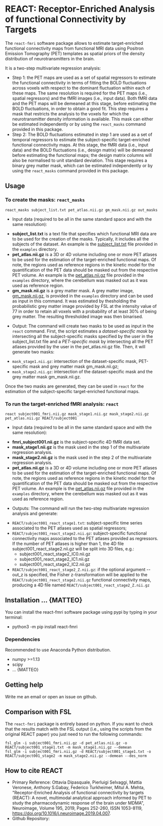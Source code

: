 # REACT: Receptor-Enriched Analysis of functional Connectivity by Targets

The `react-fmri` software package allows to estimate target-enriched functional connectivity maps from functional MRI data using Positron Emission Tomography (PET) templates as spatial priors of the density distribution of neurotransmitters in the brain.

It is a two-step multivariate regression analysis:
 * Step 1: the PET maps are used as a set of spatial regressors to estimate the functional connectivity in terms of fitting the BOLD fluctuations across voxels with respect to the dominant fluctuation within each of these maps. The same resolution is required for the PET maps (i.e., spatial regressors) and the fMRI images (i.e., input data). Both fMRI data and the PET maps will be demeaned at this stage, before estimating the BOLD fluctuations, in order to obtain a good fit. This step requires a mask that restricts the analysis to the voxels for which the neurotransmitter density information is available. This mask can either be estimated independently or by using the `react_masks` command provided in this package.
 * Step 2: The BOLD fluctuations estimated in step 1 are used as a set of temporal regressors to estimate the subject-specific target-enriched functional connectivity maps. At this stage, the fMRI data (i.e., input data) and the BOLD fluctuations (i.e., design matrix) will be demeaned before estimating the functional maps; the design matrix columns will also be normalised to unit standard deviation. This stage requires a binary grey matter mask, which can be estimated independently or by using the `react_masks` command provided in this package.


## Usage
### To create the masks: `react_masks`

```shell_script
react_masks subject_list.txt pet_atlas.nii.gz gm_mask.nii.gz out_masks
```

* Input data (required to be all in the same standard space and with the same resolution):
- **subject_list.txt** is a text file that specifies which functional MRI data are to be used for the creation of the masks. Typically, it includes all the subjects of the dataset. An example is the [subject_list.txt]() file provided in the `examples` directory.
- **pet_atlas.nii.gz** is a 3D or 4D volume including one or more PET atlases to be used for the estimation of the target-enriched functional maps. Of note, the regions used as reference regions in the kinetic model for the quantification of the PET data should be masked out from the respective PET volume. An example is the [pet_atlas.nii.gz]() file provided in the `examples` directory, where the cerebellum was masked out as it was used as reference region.
- **gm_mask.nii.gz** is a grey matter mask. A grey matter image, [gm_mask.nii.gz](), is provided in the `examples` directory and can be used as input in this command. It was estimated by thesholding the probabilistic grey matter image provided by FSL at the intensity value of 77 in order to retain all voxels with a probability of at least 30% of being grey matter. The resulting thresholded image was then binarised.
* Output: 
The command will create two masks to be used as input in the `react` command. First, the script estimates a *dataset-specific mask* by intersecting all the subject-specific masks specified by the user in the subject_list.txt file and a *PET-specific mask* by intersecting all the PET atlases provided by the user in the pet_atlas.nii.gz file. Then, it will generate two masks:
- `mask_stage1.nii.gz`: intersection of the dataset-specific mask, PET-specific mask and grey matter mask gm_mask.nii.gz;
- `mask_stage2.nii.gz`: intersection of the dataset-specific mask and the grey matter mask gm_mask.nii.gz.

Once the two masks are generated, they can be used in `react` for the estimation of the subject-specific target-enriched functional maps.

### To run the target-enriched fMRI analysis: `react`

```shell_script
react subject001_fmri.nii.gz mask_stage1.nii.gz mask_stage2.nii.gz pet_atlas.nii.gz REACT/subject001
```

* Input data (required to be all in the same standard space and with the same resolution):
- **fmri_subject001.nii.gz** is the subject-specific 4D fMRI data set.
- **mask_stage1.nii.gz** is the mask used in the step 1 of the multivariate regression analysis.
- **mask_stage2.nii.gz** is the mask used in the step 2 of the multivariate regression analysis.
- **pet_atlas.nii.gz** is a 3D or 4D volume including one or more PET atlases to be used for the estimation of the target-enriched functional maps. Of note, the regions used as reference regions in the kinetic model for the quantification of the PET data should be masked out from the respective PET volume. An example is the [pet_atlas.nii.gz]() file provided in the `examples` directory, where the cerebellum was masked out as it was used as reference region.
* Outputs: 
The command will run the two-step multivariate regression analysis and generate: 
- `REACT/subject001_react_stage1.txt`: subject-specific time series associated to the PET atlases used as spatial regressors;
- `REACT/subject001_react_stage2.nii.gz`: subject-specific functional connectivity maps associated to the PET atlases provided as regressors. If the number of PET atlases is higher than 1, the 4D file subject001_react_stage2.nii.gz will be split into 3D files, e.g.:
	- subject001_react_stage2_IC0.nii.gz
	- subject001_react_stage2_IC1.nii.gz
	- subject001_react_stage2_IC2.nii.gz
- `REACT/subject001_react_stage2_Z.nii.gz`: if the optional argument --out_z is specified, the Fisher z-transformation will be applied to the `REACT/subject001_react_stage2.nii.gz` functional connectivity maps, producing a 4D file named `REACT/subject001_react_stage2_Z.nii.gz`


## Installation ... {MATTEO}
You can install the react-fmri software package using pypi by typing in your terminal:

* python3 -m pip install react-fmri 


### Dependencies
Recommended to use Anaconda Python distribution.
* numpy >=1.13
* scipy
* ... {MATTEO}


## Getting help
Write me an email or open an issue on github.

## Comparison with FSL
The `react-fmri` package is entirely based on python. If you want to check that the results match with the
FSL output (i.e., using the scripts from the original REACT paper) you just need to run the following commands:

```shell_script
fsl_glm -i subject001_fmri.nii.gz -d pet_atlas.nii.gz -o REACT/subject001_stage1.txt -m mask_stage1.nii.gz --demean
fsl_glm -i subject001_fmri.nii.gz -d REACT/subject001_stage1.txt -o REACT/subject001_stage2 -m mask_stage2.nii.gz --demean --des_norm
```

## How to cite REACT
* Primary Reference: Ottavia Dipasquale, Pierluigi Selvaggi, Mattia Veronese, Anthony S.Gabay, Federico Turkheimer, Mitul A. Mehta, "Receptor-Enriched Analysis of functional connectivity by targets (REACT): A novel, multimodal analytical approach informed by PET to study the pharmacodynamic response of the brain under MDMA", Neuroimage, Volume 195, 2019, Pages 252-260, ISSN 1053-8119, https://doi.org/10.1016/j.neuroimage.2019.04.007.
* Github Repository: 
